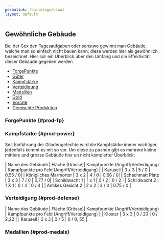 ```yaml
---
permalink: /buildings/usual
layout: default
---
```


## Gewöhnliche Gebäude
 
Bei der Gex den Tagesaufgaben oder sonstwo gewinnt man Gebäude, welche man so einfach nicht bauen kann;
diese werden hier als gewöhnlich bezeichnet.
Hier soll ein Überblick über den Umfang und die Effektivität dieser Gebäude gegeben werden.
 
* [ForgePunkte](#prod-fp)
* [Güter](#prod-goods)
* [Kampfstärke](#prod-power)
* [Verteidigung](#prod-defense)
* [Medallien](#prod-medals)
* [Gold](#prod-gold)
* [Vorräte](#prod-tools)
* [Gemischte Produktion](#prod-mixed)

### ForgePunkte {#prod-fp}



### Kampfstärke {#prod-power}

Seit Einführung der Gilodengefechte wird die Kampfstärke immer wichtiger, jedenfalls kommt es mit so vor.
Um diese zu pushen gibt es mehrere kleine mittlere und grosse Gebäude hier un nicht kompletter Überblick:

| Name des Gebäude |  Fläche (Grösse)| Kampfpunkte (Angriff/Verteidigung) | Kampfpunkte pro Feld (Angriff/Verteidigung)   |
| Karusell | 3 x 3 | 5 / 0 | 0,55 /  0|
| Königliches Marmortor | 3 x 2 | 4 / 0 | 0,66 / 0|
| Schachmatt Platz | 3 x 3 | 7 / 0 | 0,77 / 0|
| Schildwacht 1 | 1 x 1 |  0 / 2 | 0 / 2 |
| Schildwacht 2  | 1 X 1 |  0 / 4  |  0 / 4 |
| Antikes Gesicht 2 | 2 x 2 | 3 / 0 | 0.75 / 0 |  

### Verteidigung {#prod-defense}

| Name des Gebäude |  Fläche (Grösse)| Kampfpunkte (Angriff/Verteidigung) | Kampfpunkte pro Feld (Angriff/Verteidigung)   |
| Kloster | 3 x 3 | 0 / 20 | 0 / 2,22 |
| Karusell | 3 x 3 | 0 / 5 | 0 /  0, 55 |

### Medallien {#prod-medals}








